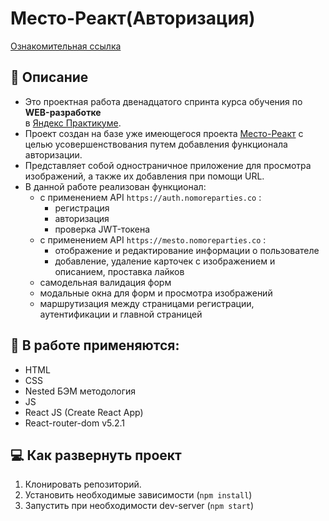 # Место-Реакт(Авторизация)
[Ознакомительная ссылка](https://eugenecod.github.io/react-mesto-auth)

## :scroll: Описание
* Это проектная работа двенадцатого спринта курса обучения по __WEB-разработке__  
в [Яндекс Практикуме](https://practicum.yandex.ru/).
* Проект создан на базе уже имеющегося проекта [Место-Реакт](https://github.com/EugeneCod/mesto-react) c целью усовершенствования путем добавления функционала авторизации.
* Представляет собой одностраничное приложение для просмотра изображений, а также их добавления при помощи URL.
* В данной работе реализован функционал:
  * с применением API `https://auth.nomoreparties.co` :
    * регистрация
    * авторизация
    * проверка JWT-токена
  * с применением API `https://mesto.nomoreparties.co` :
    * отображение и редактирование информации о пользователе
    * добавление, удаление карточек с изображением и описанием, проставка лайков
  * самодельная валидация форм
  * модальные окна для форм и просмотра изображений
  * маршрутизация между страницами регистрации, аутентификации и главной страницей

## :toolbox: В работе применяются:
* HTML
* CSS
* Nested БЭМ методология
* JS
* React JS (Create React App)
* React-router-dom v5.2.1

## :computer: Как развернуть проект
1. Клонировать репозиторий.
2. Установить необходимые зависимости (`npm install`)
3. Запустить при необходимости dev-server (`npm start`)
